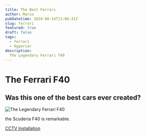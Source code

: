 ```yaml
---
title: The Best Ferrari
author: Mario 
pubDatetime: 2024-08-14T13:06:31Z
slug: ferrari 
featured: true
draft: false
tags:
  - ferrari
  - Hypercar
description:
  The Legendary Ferrari f40 
---
```

# The Ferrari F40

## Was this one of the best cars ever created?

![The Legendary Ferrari F40](https://s1.cdn.autoevolution.com/images/news/low-mileage-ferrari-f40-valued-at-35-million-engine-underwent-major-servicing-212183_1.jpg)

the Scuderia F40 is remarkable.

[CCTV Installation](https://secure-works.co.nz)


